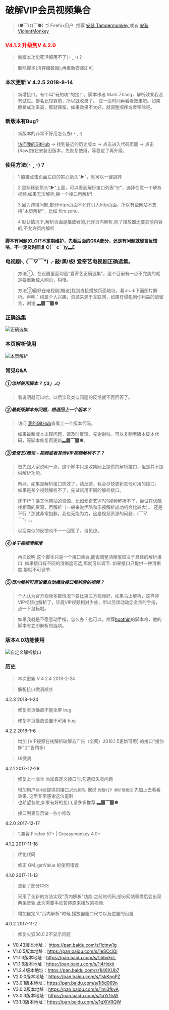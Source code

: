 # 破解VIP会员视频集合

>(●￣(ｴ)￣●) づ Firefox用户: 推荐 [安装 Tampermonkey ](https://addons.mozilla.org/zh-CN/firefox/addon/tampermonkey/) 或者 [安装 ViolentMonkey ](https://addons.mozilla.org/zh-CN/firefox/addon/violentmonkey/)

<h3 style="color:red"><b>V4.1.2 升级到V 4.2.0</b></h3>

> 新版本功能死活都用不了(◔ ‸◔) ?

> 删除脚本(清存储数据),再重新安装即可.

### 本次更新 V 4.2.5   2018-8-14

> 新增接口。有个叫"玩的嗨"的接口，脚本作者 Mark Zhang，解析效果我没有试过。排名比较靠前，所以就收录了。
> 过一段时间再看看效果吧。如果解析成功率高，那就保留，如果效果不太好，就调整顺序或者移除吧。

### 新版本有Bug?
> 新版本的非常不好用怎么办(◔ ‸◔)

> [访问我的GitHub](https://github.com/woolition/greasyforks/tree/master/hackVipVideosSet) → 找到最近的历史版本 → 点击进入代码页面 → 点击[Raw]按钮安装旧版本。先恢复使用，等稳定了再升级。

### 使用方法(◔ ‸◔)？
> 1 直接点击页面左边的实心箭头"▶"，就可以一键跳转

> 2 鼠标移到箭头"▶"上面，可以看到解析接口列表"☰"，选择任意一个解析视频,如果无法解析,换一个接口再解析!

> 3 因为跨域问题,部分https页面不允许引入http页面，所以有些网站不支持"本页解析"，比如 film.sohu.

> 4 默认情况下,解析页面是播放器的,允许页内解析,除了播放器还要其他内容的,不允许页内解析

#### 脚本有问题(O_O)?不定期维护，先看后面的Q&A部分，还是有问题就留言反馈咯，不一定及时回复 C(￣ c￣)y▂ξ

### 电视剧╮(￣▽￣")╭  敲!黑!板!   爱奇艺电视剧正确选集。
> 方法①，在设置里面勾选“爱奇艺正确选集”，这个目前有一点不完美的就是要重新载入网页，稍慢。

> 方法②最好在电视剧[概览]找到直接播放页面地址。看↓↓↓下面图片解析。声明：纯属个人兴趣，资源来源于互联网，如果有侵犯到你利益的请留言，谢谢 ▃▉▔▉●

### 正确选集
![正确选集](https://github.com/woolition/greasyforks/raw/master/img/%E6%AD%A3%E7%A1%AE%E9%80%89%E9%9B%86.gif)

### 本页解析使用
![本页解析](https://github.com/woolition/greasyforks/raw/master/img/%E9%A1%B5%E5%86%85%E8%A7%A3%E6%9E%90.gif)


### 常见Q&A
##### ①怎样使用脚本？ _(¦3」∠)_
> 看说明就可以哈。以后涉及类似问题的反馈就不再回答了。

##### ②最新版脚本有问题，想退回上一个版本？
> 访问 [我的GitHub](https://github.com/woolition/greasyforks/tree/master/hackVipVideosSet )查看上一个版本代码。

> 如果最新版本出现问题，请及时反馈，先谢谢啦。可以复制老版本脚本代码，等脚本修复再更新▃▉▔▉●。

##### ③爱奇艺/腾讯···视频或者其他VIP视频解析不了？
> 首先跟大家说明一点，这个脚本只是收集网上提供的解析接口，但是并不提供解析功能。

> 所以，如果是解析接口失效了，请反馈，我会尽快更新其他可用的接口。
> 如果是某个视频解析不了，先试试用不同的解析接口。

> 还不行？换其他网站的资源。比如爱奇艺VIP的视频解析不了，尝试在优酷找相同的资源，再解析（一般来说优酷和乐视解析成功机会比较大）。
> 还是不行？那就非常抱歉，我也无能为力，这是视频资源的问题╮(￣▽￣")╭。

> 以后类似的反馈也不一一回答了，请见谅。

##### ④关于视频清晰度
> 再次说明,这个脚本只是一个接口集合,能否调整清晰度取决于具体的解析接口.
> 如果接口有不同的清晰度可选,那就可以调节. 如果接口只提供一种清晰度,那就不可调节.

##### ⑤页内解析可否设置自动播放接口解析后的视频？
> 个人认为官方视频多数情况下要比第三方视频好，如果马上解析，这样非VIP视频也解析了，毕竟VIP视频相对少些，所以劳烦动动您金贵的手指，点一下鼠标啦。

> 如果我就是不愿意动手指，怎么办？也可以，推荐[hoothin](https://greasyfork.org/zh-CN/users/8227-hoothin)的脚本咯，他的脚本有立即解析的选项。

### 版本4.0功能使用
![自定义解析接口](https://github.com/woolition/greasyforks/raw/master/img/自定义解析接口.gif)


### 历史

> 本次更新 V 4.2.4   2018-2-24

> 解析接口微调顺序

4.2.3  2018-1-24

> 修复本页播放不能全屏 bug

> 修复本页播放设置不可用 bug

4.2.2   2018-1-6

> 增加 [VIP视频在线解析破解去广告（全网）2018.1.5更新可用] 的接口"搜你妹"(广告稍多)

> UI微调

4.2.1   2017-12-28

> 修复上一版本 添加自定义接口时,勾选框失灵问题

> 增加用户`徐冷面`提供的接口,`抢先影院`. 据说 `优酷VIP 解析很稳定` 先加上去看看效果. 这里非常感谢这位童鞋.<br>
也希望各位,如果有好的接口,请多多推荐 ▃▉▔▉●

> 接口列表显示做一些小修改

4.2.0   2017-12-17

> 1.兼容 Firefox 57+ | Greasymonkey 4.0+

4.1.2   2017-11-18

> 优化代码

> 修正 GM_getValue 的使用错误

4.1.0 2017-11-13

> 更新了部分CSS

> 采用了全新的方法实现"页内解析"功能.之前的代码,部分网站替换后会出现两条音轨.此次需要手动暂停原来播放的视频.

> 增加自定义"页内解析"时候,播放器窗口尺寸以及位置的设置

4.0.2   2017-11-2

> 修复火狐56.0.2不显示问题

+ V0.43版本地址： https://pan.baidu.com/s/1ctnw1g
+ V1.0.5版本地址：https://pan.baidu.com/s/1eSCciQI
+ V1.1.3版本地址：https://pan.baidu.com/s/1i5bvFcL
+ V1.1.6版本地址：https://pan.baidu.com/s/1i4Hdxit
+ V1.2.4版本地址：https://pan.baidu.com/s/1i48XUb7
+ V2.0.0版本地址：https://pan.baidu.com/s/1skKnqPZ
+ V3.0.1版本地址：https://pan.baidu.com/s/1i5d069n
+ V3.0.2版本地址：https://pan.baidu.com/s/1mi3fkvA
+ V3.0.3版本地址：https://pan.baidu.com/s/1qYr1IsW
+ V3.1.0版本地址：https://pan.baidu.com/s/1qXIVRQW